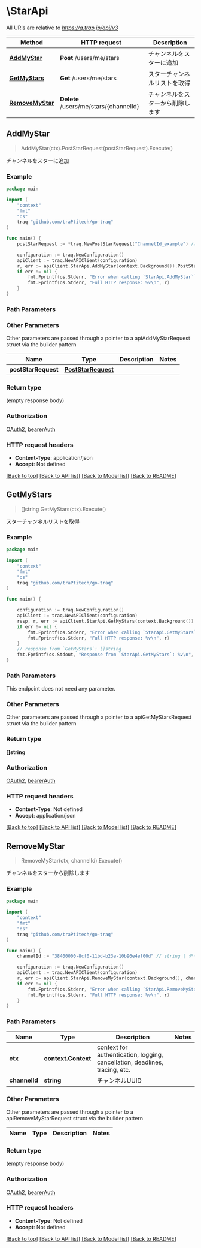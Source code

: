 # \StarApi

All URIs are relative to *https://q.trap.jp/api/v3*

Method | HTTP request | Description
------------- | ------------- | -------------
[**AddMyStar**](StarApi.md#AddMyStar) | **Post** /users/me/stars | チャンネルをスターに追加
[**GetMyStars**](StarApi.md#GetMyStars) | **Get** /users/me/stars | スターチャンネルリストを取得
[**RemoveMyStar**](StarApi.md#RemoveMyStar) | **Delete** /users/me/stars/{channelId} | チャンネルをスターから削除します



## AddMyStar

> AddMyStar(ctx).PostStarRequest(postStarRequest).Execute()

チャンネルをスターに追加



### Example

```go
package main

import (
    "context"
    "fmt"
    "os"
    traq "github.com/traPtitech/go-traq"
)

func main() {
    postStarRequest := *traq.NewPostStarRequest("ChannelId_example") // PostStarRequest |  (optional)

    configuration := traq.NewConfiguration()
    apiClient := traq.NewAPIClient(configuration)
    r, err := apiClient.StarApi.AddMyStar(context.Background()).PostStarRequest(postStarRequest).Execute()
    if err != nil {
        fmt.Fprintf(os.Stderr, "Error when calling `StarApi.AddMyStar``: %v\n", err)
        fmt.Fprintf(os.Stderr, "Full HTTP response: %v\n", r)
    }
}
```

### Path Parameters



### Other Parameters

Other parameters are passed through a pointer to a apiAddMyStarRequest struct via the builder pattern


Name | Type | Description  | Notes
------------- | ------------- | ------------- | -------------
 **postStarRequest** | [**PostStarRequest**](PostStarRequest.md) |  | 

### Return type

 (empty response body)

### Authorization

[OAuth2](../README.md#OAuth2), [bearerAuth](../README.md#bearerAuth)

### HTTP request headers

- **Content-Type**: application/json
- **Accept**: Not defined

[[Back to top]](#) [[Back to API list]](../README.md#documentation-for-api-endpoints)
[[Back to Model list]](../README.md#documentation-for-models)
[[Back to README]](../README.md)


## GetMyStars

> []string GetMyStars(ctx).Execute()

スターチャンネルリストを取得



### Example

```go
package main

import (
    "context"
    "fmt"
    "os"
    traq "github.com/traPtitech/go-traq"
)

func main() {

    configuration := traq.NewConfiguration()
    apiClient := traq.NewAPIClient(configuration)
    resp, r, err := apiClient.StarApi.GetMyStars(context.Background()).Execute()
    if err != nil {
        fmt.Fprintf(os.Stderr, "Error when calling `StarApi.GetMyStars``: %v\n", err)
        fmt.Fprintf(os.Stderr, "Full HTTP response: %v\n", r)
    }
    // response from `GetMyStars`: []string
    fmt.Fprintf(os.Stdout, "Response from `StarApi.GetMyStars`: %v\n", resp)
}
```

### Path Parameters

This endpoint does not need any parameter.

### Other Parameters

Other parameters are passed through a pointer to a apiGetMyStarsRequest struct via the builder pattern


### Return type

**[]string**

### Authorization

[OAuth2](../README.md#OAuth2), [bearerAuth](../README.md#bearerAuth)

### HTTP request headers

- **Content-Type**: Not defined
- **Accept**: application/json

[[Back to top]](#) [[Back to API list]](../README.md#documentation-for-api-endpoints)
[[Back to Model list]](../README.md#documentation-for-models)
[[Back to README]](../README.md)


## RemoveMyStar

> RemoveMyStar(ctx, channelId).Execute()

チャンネルをスターから削除します



### Example

```go
package main

import (
    "context"
    "fmt"
    "os"
    traq "github.com/traPtitech/go-traq"
)

func main() {
    channelId := "38400000-8cf0-11bd-b23e-10b96e4ef00d" // string | チャンネルUUID

    configuration := traq.NewConfiguration()
    apiClient := traq.NewAPIClient(configuration)
    r, err := apiClient.StarApi.RemoveMyStar(context.Background(), channelId).Execute()
    if err != nil {
        fmt.Fprintf(os.Stderr, "Error when calling `StarApi.RemoveMyStar``: %v\n", err)
        fmt.Fprintf(os.Stderr, "Full HTTP response: %v\n", r)
    }
}
```

### Path Parameters


Name | Type | Description  | Notes
------------- | ------------- | ------------- | -------------
**ctx** | **context.Context** | context for authentication, logging, cancellation, deadlines, tracing, etc.
**channelId** | **string** | チャンネルUUID | 

### Other Parameters

Other parameters are passed through a pointer to a apiRemoveMyStarRequest struct via the builder pattern


Name | Type | Description  | Notes
------------- | ------------- | ------------- | -------------


### Return type

 (empty response body)

### Authorization

[OAuth2](../README.md#OAuth2), [bearerAuth](../README.md#bearerAuth)

### HTTP request headers

- **Content-Type**: Not defined
- **Accept**: Not defined

[[Back to top]](#) [[Back to API list]](../README.md#documentation-for-api-endpoints)
[[Back to Model list]](../README.md#documentation-for-models)
[[Back to README]](../README.md)

